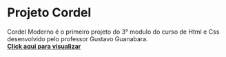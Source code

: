 # Projeto Cordel

Cordel Moderno é  o primeiro projeto  do 3° modulo do curso de Html e Css <br>
  desenvolvido pelo professor Gustavo Guanabara.<br><a href="https://evertonvcf.github.io/projeto-cordel/projeto-cordel.html" target="_blank"><strong>Click aqui para visualizar</a>
